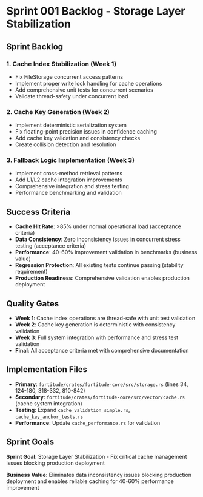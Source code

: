 # Sprint 001 Backlog - Storage Layer Stabilization

## Sprint Backlog

### 1. **Cache Index Stabilization** (Week 1)
   - Fix FileStorage concurrent access patterns
   - Implement proper write lock handling for cache operations
   - Add comprehensive unit tests for concurrent scenarios
   - Validate thread-safety under concurrent load
   
### 2. **Cache Key Generation** (Week 2)
   - Implement deterministic serialization system
   - Fix floating-point precision issues in confidence caching
   - Add cache key validation and consistency checks
   - Create collision detection and resolution
   
### 3. **Fallback Logic Implementation** (Week 3)
   - Implement cross-method retrieval patterns
   - Add L1/L2 cache integration improvements
   - Comprehensive integration and stress testing
   - Performance benchmarking and validation

## Success Criteria
- **Cache Hit Rate**: >85% under normal operational load (acceptance criteria)
- **Data Consistency**: Zero inconsistency issues in concurrent stress testing (acceptance criteria)
- **Performance**: 40-60% improvement validation in benchmarks (business value)
- **Regression Protection**: All existing tests continue passing (stability requirement)
- **Production Readiness**: Comprehensive validation enables production deployment

## Quality Gates
- **Week 1**: Cache index operations are thread-safe with unit test validation
- **Week 2**: Cache key generation is deterministic with consistency validation
- **Week 3**: Full system integration with performance and stress test validation
- **Final**: All acceptance criteria met with comprehensive documentation

## Implementation Files
- **Primary**: `fortitude/crates/fortitude-core/src/storage.rs` (lines 34, 124-180, 318-332, 810-842)
- **Secondary**: `fortitude/crates/fortitude-core/src/vector/cache.rs` (cache system integration)
- **Testing**: Expand `cache_validation_simple.rs`, `cache_key_anchor_tests.rs`
- **Performance**: Update `cache_performance.rs` for validation

## Sprint Goals
**Sprint Goal**: Storage Layer Stabilization - Fix critical cache management issues blocking production deployment

**Business Value**: Eliminates data inconsistency issues blocking production deployment and enables reliable caching for 40-60% performance improvement